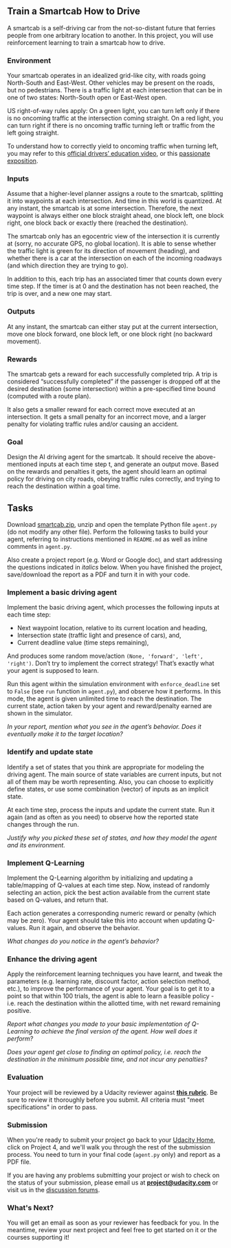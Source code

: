 Train a Smartcab How to Drive
-----------------------------

A smartcab is a self-driving car from the not-so-distant future that
ferries people from one arbitrary location to another. In this project,
you will use reinforcement learning to train a smartcab how to drive.

### Environment

Your smartcab operates in an idealized grid-like city, with roads going
North-South and East-West. Other vehicles may be present on the roads,
but no pedestrians. There is a traffic light at each intersection that
can be in one of two states: North-South open or East-West open.

US right-of-way rules apply: On a green light, you can turn left only if
there is no oncoming traffic at the intersection coming straight. On a
red light, you can turn right if there is no oncoming traffic turning
left or traffic from the left going straight.

To understand how to correctly yield to oncoming traffic when turning
left, you may refer to this [official drivers’ education
video](https://www.youtube.com/watch?v=TW0Eq2Q-9Ac), or this [passionate
exposition](https://www.youtube.com/watch?v=0EdkxI6NeuA).

### Inputs

Assume that a higher-level planner assigns a route to the smartcab,
splitting it into waypoints at each intersection. And time in this world
is quantized. At any instant, the smartcab is at some intersection.
Therefore, the next waypoint is always either one block straight ahead,
one block left, one block right, one block back or exactly there
(reached the destination).

The smartcab only has an egocentric view of the intersection it is
currently at (sorry, no accurate GPS, no global location). It is able to
sense whether the traffic light is green for its direction of movement
(heading), and whether there is a car at the intersection on each of the
incoming roadways (and which direction they are trying to go).

In addition to this, each trip has an associated timer that counts down
every time step. If the timer is at 0 and the destination has not been
reached, the trip is over, and a new one may start.

### Outputs

At any instant, the smartcab can either stay put at the current
intersection, move one block forward, one block left, or one block right
(no backward movement).

### Rewards

The smartcab gets a reward for each successfully completed trip. A trip
is considered “successfully completed” if the passenger is dropped off
at the desired destination (some intersection) within a pre-specified
time bound (computed with a route plan).

It also gets a smaller reward for each correct move executed at an
intersection. It gets a small penalty for an incorrect move, and a
larger penalty for violating traffic rules and/or causing an accident.

### Goal

Design the AI driving agent for the smartcab. It should receive the
above-mentioned inputs at each time step t, and generate an output move.
Based on the rewards and penalties it gets, the agent should learn an
optimal policy for driving on city roads, obeying traffic rules
correctly, and trying to reach the destination within a goal time.

Tasks
-----

Download
[smartcab.zip](https://s3.amazonaws.com/content.udacity-data.com/courses/nd009/projects/smartcab.zip),
unzip and open the template Python file `agent.py` (do not modify any
other file). Perform the following tasks to build your agent, referring
to instructions mentioned in `README.md` as well as inline comments in
`agent.py`.

Also create a project report (e.g. Word or Google doc), and start
addressing the questions indicated in *italics* below. When you have
finished the project, save/download the report as a PDF and turn it in
with your code.

### Implement a basic driving agent

Implement the basic driving agent, which processes the following inputs
at each time step:

-   Next waypoint location, relative to its current location and
    heading,
-   Intersection state (traffic light and presence of cars), and,
-   Current deadline value (time steps remaining),

And produces some random move/action
`(None, 'forward', 'left', 'right')`. Don’t try to implement the correct
strategy! That’s exactly what your agent is supposed to learn.

Run this agent within the simulation environment with `enforce_deadline`
set to `False` (see `run` function in `agent.py`), and observe how it
performs. In this mode, the agent is given unlimited time to reach the
destination. The current state, action taken by your agent and
reward/penalty earned are shown in the simulator.

*In your report, mention what you see in the agent’s behavior. Does it
eventually make it to the target location?*

### Identify and update state

Identify a set of states that you think are appropriate for modeling the
driving agent. The main source of state variables are current inputs,
but not all of them may be worth representing. Also, you can choose to
explicitly define states, or use some combination (vector) of inputs as
an implicit state.

At each time step, process the inputs and update the current state. Run
it again (and as often as you need) to observe how the reported state
changes through the run.

*Justify why you picked these set of states, and how they model the
agent and its environment.*

### Implement Q-Learning

Implement the Q-Learning algorithm by initializing and updating a
table/mapping of Q-values at each time step. Now, instead of randomly
selecting an action, pick the best action available from the current
state based on Q-values, and return that.

Each action generates a corresponding numeric reward or penalty (which
may be zero). Your agent should take this into account when updating
Q-values. Run it again, and observe the behavior.

*What changes do you notice in the agent’s behavior?*

### Enhance the driving agent

Apply the reinforcement learning techniques you have learnt, and tweak
the parameters (e.g. learning rate, discount factor, action selection
method, etc.), to improve the performance of your agent. Your goal is to
get it to a point so that within 100 trials, the agent is able to learn
a feasible policy - i.e. reach the destination within the allotted time,
with net reward remaining positive.

*Report what changes you made to your basic implementation of Q-Learning
to achieve the final version of the agent. How well does it perform?*

*Does your agent get close to finding an optimal policy, i.e. reach the
destination in the minimum possible time, and not incur any penalties?*

### Evaluation

Your project will be reviewed by a Udacity reviewer against **[this
rubric](https://docs.google.com/document/d/1ifFWrkX-Kwhi2cKJJ_Qa0PYgPqWlJnBJK-cQGDbTvAY/pub)**.
Be sure to review it thoroughly before you submit. All criteria must
"meet specifications" in order to pass.

### Submission

When you're ready to submit your project go back to your [Udacity
Home](https://www.udacity.com/me), click on Project 4, and we'll walk
you through the rest of the submission process. You need to turn in your
final code (`agent.py` only) and report as a PDF file.

If you are having any problems submitting your project or wish to check
on the status of your submission, please email us at
**project@udacity.com** or visit us in the [discussion
forums](http://discussions.udacity.com).

### What's Next?

You will get an email as soon as your reviewer has feedback for you. In
the meantime, review your next project and feel free to get started on
it or the courses supporting it!
